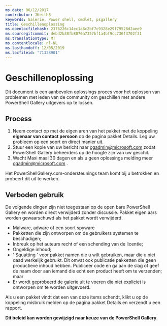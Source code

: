 ```yaml
---
ms.date: 06/12/2017
contributor: JKeithB
keywords: Galerie, Power shell, cmdlet, psgallery
title: Geschillenoplossing
ms.openlocfilehash: 2376226c14ec1a8c2bf7c9328e29f79528d2aee9
ms.sourcegitcommit: debd2b38fb8070a7357bf1a4bf9cc736f3702f31
ms.translationtype: MT
ms.contentlocale: nl-NL
ms.lasthandoff: 12/05/2019
ms.locfileid: "71328901"
---
```

# <a name="dispute-resolution"></a>Geschillenoplossing

Dit document is een aanbevolen oplossings proces voor het oplossen van problemen met leden van de community om geschillen met andere PowerShell Gallery uitgevers op te lossen.

## <a name="process"></a>Process

1. Neem contact op met de eigen aren van het pakket met de koppeling **eigenaar van contact persoon** op de pagina pakket Details.
   Leg uw probleem op een soort en direct manier uit.
2. Stuur een kopie van uw bericht naar [cgadmin@microsoft.com](mailto:cgadmin@microsoft.com) zodat PowerShell Gallery beheerders op de hoogte zijn van uw geschil.
3. Wacht Maxi maal 30 dagen en als u geen oplossings melding meer [cgadmin@microsoft.com](mailto:cgadmin@microsoft.com) .

Het PowerShellGallery.com-ondersteunings team komt bij u betrokken en probeert dit uit te werken.

## <a name="prohibited-use"></a>Verboden gebruik

De volgende dingen zijn niet toegestaan op de open bare PowerShell Gallery en worden direct verwijderd zonder discussie.  Pakket eigen aars worden gewaarschuwd als het pakket wordt verwijderd.

- Malware, adware of een soort spyware
- Pakketten die zijn ontworpen om de gebruikers systemen te beschadigen;
- Inbreuk op het auteurs recht of een schending van de licentie;
- Ongeldige inhoud;
- ' Squatting ' voor pakket namen die u wilt gebruiken, maar die u niet daad werkelijk gebruikt. Dit omvat ook publicatie pakketten die geen productieve inhoud hebben.
  Publiceer code en ga aan de slag of geef de naam door aan iemand die echt een product heeft om te verzenden; maar
- Er wordt geprobeerd de galerie uit te voeren die niet expliciet is ontworpen om te worden uitgevoerd.

Als u een pakket vindt dat een van deze items schendt, klikt u op de koppeling misbruik melden op de pagina pakket Details en verzendt u een rapport.

**Dit beleid kan worden gewijzigd naar keuze van de PowerShell Gallery.**

